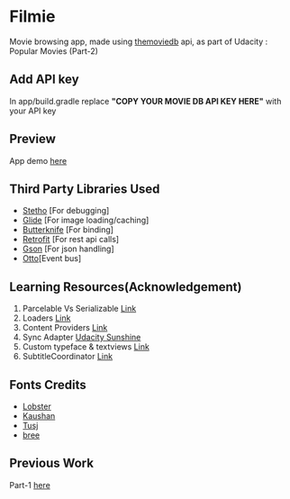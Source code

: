 # Filmie
Movie browsing app, made using [themoviedb](https://www.themoviedb.org/) api,
as part of Udacity : Popular Movies (Part-2)

## Add API key
In app/build.gradle replace **"COPY YOUR MOVIE DB API KEY HERE"** with your API key 

## Preview

App demo [here](https://www.youtube.com/watch?v=UMyvkUhAgsY)



## Third Party Libraries Used

- [Stetho](https://github.com/facebook/stetho) [For debugging]
- [Glide](https://github.com/bumptech/glide) [For image loading/caching]
- [Butterknife](http://jakewharton.github.io/butterknife/) [For binding]
- [Retrofit](http://square.github.io/retrofit/) [For rest api calls]
- [Gson](http://mvnrepository.com/artifact/com.squareup.retrofit/converter-gson/2.0.0-beta1) [For json handling]
- [Otto](https://github.com/square/otto)[Event bus]

## Learning Resources(Acknowledgement)

1. Parcelable Vs Serializable [Link](http://www.developerphil.com/parcelable-vs-serializable/)
2. Loaders [Link](http://www.slideshare.net/cbeyls/android-loaders-reloaded)
3. Content Providers [Link](http://www.grokkingandroid.com/android-tutorial-writing-your-own-content-provider/)
4. Sync Adapter [Udacity Sunshine](https://www.udacity.com/course/viewer#!/c-ud853-nd)
5. Custom typeface & textviews [Link](https://futurestud.io/blog/custom-fonts-on-android-extending-textview)
6. SubtitleCoordinator [Link](https://github.com/harcoPro/SubtitleCoordinatorLayoutExample)

## Fonts Credits

- [Lobster](http://www.dafont.com/lobster.font)
- [Kaushan](http://www.fontsquirrel.com/fonts/kaushan-script)
- [Tusj](http://www.fontsquirrel.com/fonts/fff-tusj)
- [bree](http://www.fontsquirrel.com/fonts/bree-serif)

## Previous Work

Part-1 [here](https://github.com/thecodegame/udacity-p1)